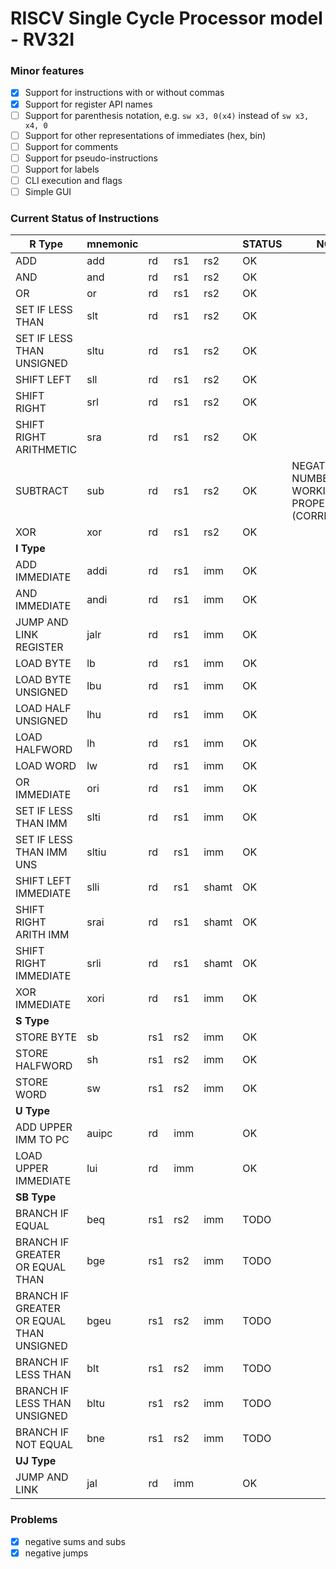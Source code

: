 # RISCV Single Cycle Processor model - RV32I

### Minor features

- [x] Support for instructions with or without commas
- [x] Support for register API names
- [ ] Support for parenthesis notation, e.g. `sw x3, 0(x4)` instead of `sw x3, x4, 0`
- [ ] Support for other representations of immediates (hex, bin)
- [ ] Support for comments
- [ ] Support for pseudo-instructions
- [ ] Support for labels
- [ ] CLI execution and flags
- [ ] Simple GUI

### Current Status of Instructions

| **R Type**                               | **mnemonic** |     |     |       | **STATUS** | **NOTE**                                            |
|------------------------------------------|--------------|-----|-----|-------|------------|-----------------------------------------------------|
| ADD                                      | add          | rd  | rs1 | rs2   | OK         |                                                     |
| AND                                      | and          | rd  | rs1 | rs2   | OK         |                                                     |
| OR                                       | or           | rd  | rs1 | rs2   | OK         |                                                     |
| SET IF LESS THAN                         | slt          | rd  | rs1 | rs2   | OK         |                                                     |
| SET IF LESS THAN UNSIGNED                | sltu         | rd  | rs1 | rs2   | OK         |                                                     |
| SHIFT LEFT                               | sll          | rd  | rs1 | rs2   | OK         |                                                     |
| SHIFT RIGHT                              | srl          | rd  | rs1 | rs2   | OK         |                                                     |
| SHIFT RIGHT ARITHMETIC                   | sra          | rd  | rs1 | rs2   | OK         |                                                     |
| SUBTRACT                                 | sub          | rd  | rs1 | rs2   | OK         | NEGATIVE NUMBERS NOT WORKING PROPERLY (CORRECTED!?) |
| XOR                                      | xor          | rd  | rs1 | rs2   | OK         |                                                     |
| **I Type**                               |              |     |     |       |            |                                                     |
| ADD IMMEDIATE                            | addi         | rd  | rs1 | imm   | OK         |                                                     |
| AND IMMEDIATE                            | andi         | rd  | rs1 | imm   | OK         |                                                     |
| JUMP AND LINK REGISTER                   | jalr         | rd  | rs1 | imm   | OK         |                                                     |
| LOAD BYTE                                | lb           | rd  | rs1 | imm   | OK         |                                                     |
| LOAD BYTE UNSIGNED                       | lbu          | rd  | rs1 | imm   | OK         |                                                     |
| LOAD HALF UNSIGNED                       | lhu          | rd  | rs1 | imm   | OK         |                                                     |
| LOAD HALFWORD                            | lh           | rd  | rs1 | imm   | OK         |                                                     |
| LOAD WORD                                | lw           | rd  | rs1 | imm   | OK         |                                                     |
| OR IMMEDIATE                             | ori          | rd  | rs1 | imm   | OK         |                                                     |
| SET IF LESS THAN IMM                     | slti         | rd  | rs1 | imm   | OK         |                                                     |
| SET IF LESS THAN IMM UNS                 | sltiu        | rd  | rs1 | imm   | OK         |                                                     |
| SHIFT LEFT IMMEDIATE                     | slli         | rd  | rs1 | shamt | OK         |                                                     |
| SHIFT RIGHT ARITH IMM                    | srai         | rd  | rs1 | shamt | OK         |                                                     |
| SHIFT RIGHT IMMEDIATE                    | srli         | rd  | rs1 | shamt | OK         |                                                     |
| XOR IMMEDIATE                            | xori         | rd  | rs1 | imm   | OK         |                                                     |
| **S Type**                               |              |     |     |       |            |                                                     |
| STORE BYTE                               | sb           | rs1 | rs2 | imm   | OK         |                                                     |
| STORE HALFWORD                           | sh           | rs1 | rs2 | imm   | OK         |                                                     |
| STORE WORD                               | sw           | rs1 | rs2 | imm   | OK         |                                                     |
| **U Type**                               |              |     |     |       |            |                                                     |
| ADD UPPER IMM TO PC                      | auipc        | rd  | imm |       | OK         |                                                     |
| LOAD UPPER IMMEDIATE                     | lui          | rd  | imm |       | OK         |                                                     |
| **SB Type**                              |              |     |     |       |            |                                                     |
| BRANCH IF EQUAL                          | beq          | rs1 | rs2 | imm   | TODO       |                                                     |
| BRANCH IF GREATER OR EQUAL THAN          | bge          | rs1 | rs2 | imm   | TODO       |                                                     |
| BRANCH IF GREATER OR EQUAL THAN UNSIGNED | bgeu         | rs1 | rs2 | imm   | TODO       |                                                     |
| BRANCH IF LESS THAN                      | blt          | rs1 | rs2 | imm   | TODO       |                                                     |
| BRANCH IF LESS THAN UNSIGNED             | bltu         | rs1 | rs2 | imm   | TODO       |                                                     |
| BRANCH IF NOT EQUAL                      | bne          | rs1 | rs2 | imm   | TODO       |                                                     |
| **UJ Type**                              |              |     |     |       |            |                                                     |
| JUMP AND LINK                            | jal          | rd  | imm |       | OK         |                                                     |

### Problems

- [x] negative sums and subs
- [x] negative jumps